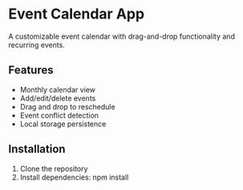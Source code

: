 # Event Calendar App

A customizable event calendar with drag-and-drop functionality and recurring events.

## Features

- Monthly calendar view
- Add/edit/delete events
- Drag and drop to reschedule
- Event conflict detection
- Local storage persistence

## Installation

1. Clone the repository
2. Install dependencies:
   npm install